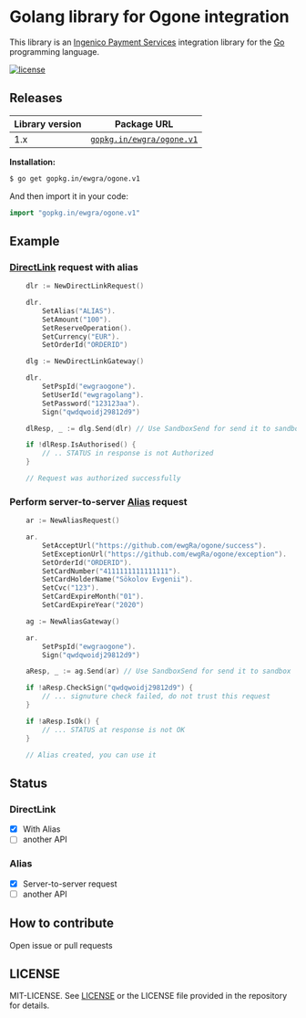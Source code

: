 # Golang library for Ogone integration

This library is an [Ingenico Payment Services](https://payment-services.ingenico.com/int/en) integration library for the
[Go](http://www.golang.org/) programming language.

[![license](http://img.shields.io/badge/license-MIT-red.svg?style=flat)](https://raw.githubusercontent.com/ewgra/ogone/master/LICENSE)

## Releases

Library version | Package URL
----------------------|------------------
1.x                   | [`gopkg.in/ewgra/ogone.v1`](https://gopkg.in/ewgra/ogone.v1)

**Installation:**


```sh
$ go get gopkg.in/ewgra/ogone.v1
```

And then import it in your code:

```go
import "gopkg.in/ewgra/ogone.v1"
```

## Example

### [DirectLink](https://payment-services.ingenico.com/int/en/ogone/support/guides/integration%20guides/directlink) request with alias

```go
	dlr := NewDirectLinkRequest()

	dlr.
		SetAlias("ALIAS").
		SetAmount("100").
		SetReserveOperation().
		SetCurrency("EUR").
		SetOrderId("ORDERID")

	dlg := NewDirectLinkGateway()

	dlr.
		SetPspId("ewgraogone").
		SetUserId("ewgragolang").
		SetPassword("123123aa").
		Sign("qwdqwoidj29812d9")

	dlResp, _ := dlg.Send(dlr) // Use SandboxSend for send it to sandbox

	if !dlResp.IsAuthorised() {
		// .. STATUS in response is not Authorized
	}

	// Request was authorized successfully

```

### Perform server-to-server [Alias](https://payment-services.ingenico.com/int/en/ogone/support/guides/integration%20guides/alias-gateway) request

```go
	ar := NewAliasRequest()

	ar.
		SetAcceptUrl("https://github.com/ewgRa/ogone/success").
		SetExceptionUrl("https://github.com/ewgRa/ogone/exception").
		SetOrderId("ORDERID").
		SetCardNumber("4111111111111111").
		SetCardHolderName("Sökolov Evgenii").
		SetCvc("123").
		SetCardExpireMonth("01").
		SetCardExpireYear("2020")

	ag := NewAliasGateway()

	ar.
		SetPspId("ewgraogone").
		Sign("qwdqwoidj29812d9")

	aResp, _ := ag.Send(ar) // Use SandboxSend for send it to sandbox

	if !aResp.CheckSign("qwdqwoidj29812d9") {
		// ... signuture check failed, do not trust this request
	}

	if !aResp.IsOk() {
		// ... STATUS at response is not OK
	}

	// Alias created, you can use it
```

## Status

### DirectLink

- [x] With Alias
- [ ] another API

### Alias

- [x] Server-to-server request
- [ ] another API

## How to contribute

Open issue or pull requests

## LICENSE

MIT-LICENSE. See [LICENSE](http://ewgra.mit-license.org/)
or the LICENSE file provided in the repository for details.
